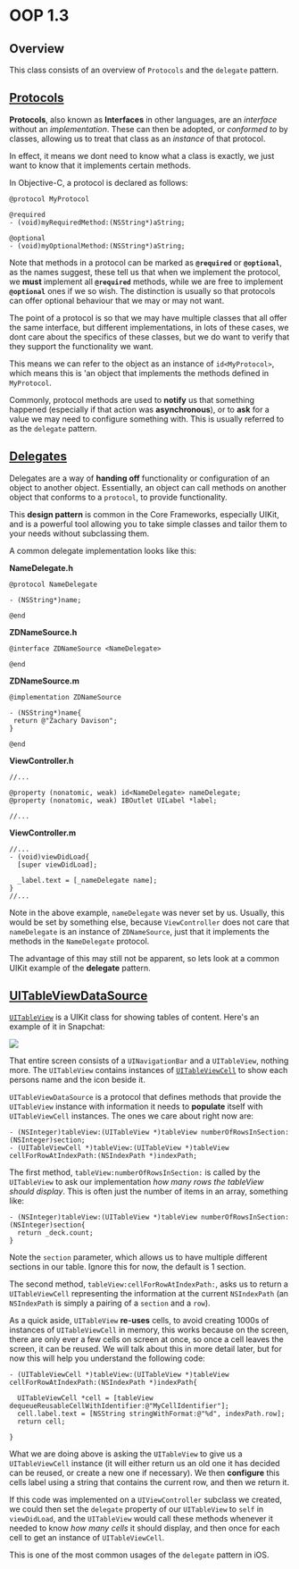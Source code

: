 OOP 1.3
====================

Overview
--------------------
This class consists of an overview of `Protocols` and the `delegate` pattern.

[Protocols](https://developer.apple.com/library/ios/documentation/cocoa/conceptual/ProgrammingWithObjectiveC/WorkingwithProtocols/WorkingwithProtocols.html)
--------------------

**Protocols**, also known as **Interfaces** in other languages, are an *interface* without an *implementation*. These can then be adopted, or *conformed to* by classes, allowing us to treat that class as an *instance* of that protocol.

In effect, it means we dont need to know what a class is exactly, we just want to know that it implements certain methods.

In Objective-C, a protocol is declared as follows:

```obj-c
@protocol MyProtocol

@required
- (void)myRequiredMethod:(NSString*)aString;

@optional
- (void)myOptionalMethod:(NSString*)aString;
```

Note that methods in a protocol can be marked as **`@required`** or **`@optional`**, as the names suggest, these tell us that when we implement the protocol, we **must** implement all **`@required`** methods, while we are free to implement **`@optional`** ones if we so wish. The distinction is usually so that protocols can offer optional behaviour that we may or may not want.

The point of a protocol is so that we may have multiple classes that all offer the same interface, but different implementations, in lots of these cases, we dont care about the specifics of these classes, but we do want to verify that they support the functionality we want.

This means we can refer to the object as an instance of `id<MyProtocol>`, which means this is 'an object that implements the methods defined in `MyProtocol`.

Commonly, protocol methods are used to **notify** us that something happened (especially if that action was **asynchronous**), or to **ask** for a value we may need to configure something with. This is usually referred to as the `delegate` pattern.

[Delegates](https://developer.apple.com/library/ios/documentation/general/conceptual/CocoaEncyclopedia/DelegatesandDataSources/DelegatesandDataSources.html)
--------------------

Delegates are a way of **handing off** functionality or configuration of an object to another object. Essentially, an object can call methods on another object that conforms to a `protocol`, to provide functionality.

This **design pattern** is common in the Core Frameworks, especially UIKit, and is a powerful tool allowing you to take simple classes and tailor them to your needs without subclassing them.

A common delegate implementation looks like this:

**NameDelegate.h**
```obj-c
@protocol NameDelegate

- (NSString*)name;

@end
```

**ZDNameSource.h**
```obj-c
@interface ZDNameSource <NameDelegate>

@end
```

**ZDNameSource.m**
```obj-c
@implementation ZDNameSource

- (NSString*)name{
 return @"Zachary Davison";
}

@end
```

**ViewController.h**
```obj-c
//...

@property (nonatomic, weak) id<NameDelegate> nameDelegate;
@property (nonatomic, weak) IBOutlet UILabel *label;

//...
```

**ViewController.m**
```obj-c
//...
- (void)viewDidLoad{
  [super viewDidLoad];

  _label.text = [_nameDelegate name];
}
//...
```

Note in the above example, `nameDelegate` was never set by us. Usually, this would be set by something else, because `ViewController` does not care that `nameDelegate` is an instance of `ZDNameSource`, just that it implements the methods in the `NameDelegate` protocol.

The advantage of this may still not be apparent, so lets look at a common UIKit example of the **delegate** pattern.

[UITableViewDataSource](https://developer.apple.com/library/ios/documentation/uikit/reference/UITableViewDataSource_Protocol/index.html)
--------------------

[`UITableView`](https://developer.apple.com/library/ios/documentation/uikit/reference/UITableView_Class/index.html#//apple_ref/occ/cl/UITableView) is a UIKit class for showing tables of content. Here's an example of it in Snapchat:

![](https://github.com/zdavison/DIT.OOP1/blob/master/Week3/snapchat.png)

That entire screen consists of a `UINavigationBar` and a `UITableView`, nothing more. The `UITableView` contains instances of [`UITableViewCell`](https://developer.apple.com/library/ios/DOCUMENTATION/UIKit/Reference/UITableViewCell_Class/index.html) to show each persons name and the icon beside it.

`UITableViewDataSource` is a protocol that defines methods that provide the `UITableView` instance with information it needs to **populate** itself with `UITableViewCell` instances. The ones we care about right now are:

```obj-c
- (NSInteger)tableView:(UITableView *)tableView numberOfRowsInSection:(NSInteger)section;
- (UITableViewCell *)tableView:(UITableView *)tableView cellForRowAtIndexPath:(NSIndexPath *)indexPath;
```

The first method, `tableView:numberOfRowsInSection:` is called by the `UITableView` to ask our implementation *how many rows the tableView should display*. This is often just the number of items in an array, something like:

```obj-c
- (NSInteger)tableView:(UITableView *)tableView numberOfRowsInSection:(NSInteger)section{
  return _deck.count;
}
```

Note the `section` parameter, which allows us to have multiple different sections in our table. Ignore this for now, the default is 1 section.

The second method, `tableView:cellForRowAtIndexPath:`, asks us to return a `UITableViewCell` representing the information at the current `NSIndexPath` (an `NSIndexPath` is simply a pairing of a `section` and a `row`).

As a quick aside, `UITableView` **re-uses** cells, to avoid creating 1000s of instances of `UITableViewCell` in memory, this works because on the screen, there are only ever a few cells on screen at once, so once a cell leaves the screen, it can be reused. We will talk about this in more detail later, but for now this will help you understand the following code:

```obj-c
- (UITableViewCell *)tableView:(UITableView *)tableView cellForRowAtIndexPath:(NSIndexPath *)indexPath{

  UITableViewCell *cell = [tableView dequeueReusableCellWithIdentifier:@"MyCellIdentifier"];
  cell.label.text = [NSString stringWithFormat:@"%d", indexPath.row];
  return cell;

}
```

What we are doing above is asking the `UITableView` to give us a `UITableViewCell` instance (it will either return us an old one it has decided can be reused, or create a new one if necessary). We then **configure** this cells label using a string that contains the current row, and then we return it.

If this code was implemented on a `UIViewController` subclass we created, we could then set the `delegate` property of our `UITableView` to `self` in `viewDidLoad`, and the `UITableView` would call these methods whenever it needed to know *how many cells* it should display, and then once for each cell to get an instance of `UITableViewCell`.

This is one of the most common usages of the `delegate` pattern in iOS.

